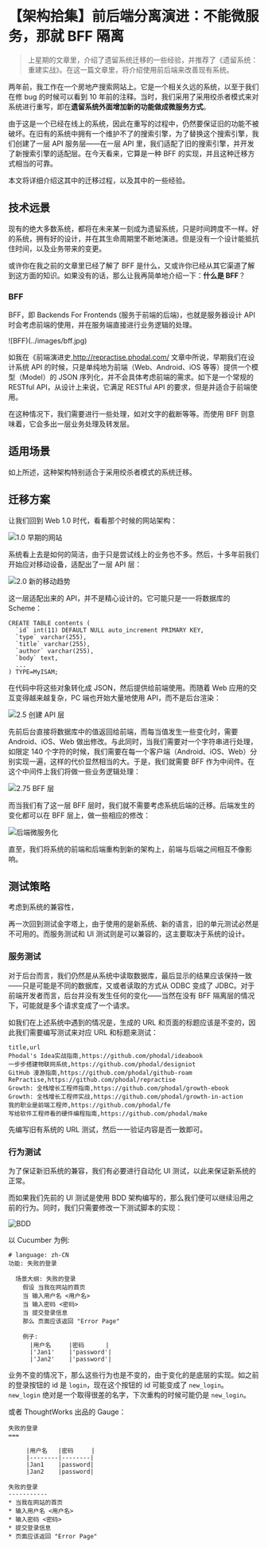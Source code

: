【架构拾集】前后端分离演进：不能微服务，那就 BFF 隔离
===

> 上星期的文章里，介绍了遗留系统迁移的一些经验，并推荐了《遗留系统：重建实战》。在这一篇文章里，将介绍使用前后端来改善现有系统。

两年前，我工作在一个房地产搜索网站上。它是一个相关久远的系统，以至于我们在修 bug 的时候可以看到 10 年前的注释。当时，我们采用了采用绞杀者模式来对系统进行重写，即在**遗留系统外面增加新的功能做成微服务方式**。

由于这是一个已经在线上的系统，因此在重写的过程中，仍然要保证旧的功能不被破坏。在旧有的系统中拥有一个维护不了的搜索引擎，为了替换这个搜索引擎，我们创建了一层 API 服务层——在一层 API 里，我们适配了旧的搜索引擎，并开发了新搜索引擎的适配层。在今天看来，它算是一种 BFF 的实现，并且这种迁移方式相当的可靠。

本文将详细介绍这其中的迁移过程，以及其中的一些经验。

技术远景
---

现有的绝大多数系统，都将在未来某一刻成为遗留系统，只是时间跨度不一样。好的系统，拥有好的设计，并在其生命周期里不断地演进。但是没有一个设计能抵抗住时间，以及业务带来的变更。

或许你在我之前的文章里已经了解了 BFF 是什么，又或许你已经从其它渠道了解到这方面的知识。如果没有的话，那么让我再简单地介绍一下：**什么是 BFF**？

### BFF

BFF，即 Backends For Frontends (服务于前端的后端)，也就是服务器设计 API 时会考虑前端的使用，并在服务端直接进行业务逻辑的处理。

![BFF)(../images/bff.jpg)

如我在《前端演进史,http://repractise.phodal.com/ 文章中所说，早期我们在设计系统 API 的时候，只是单纯地为前端（Web、Android、iOS 等等）提供一个模型（Model）的 JSON 序列化，并不会具体考虑前端的需求。如下是一个常规的 RESTful API，从设计上来说，它满足 RESTful API 的要求，但是并适合于前端使用。

在这种情况下，我们需要进行一些处理，如对文字的截断等等。而使用 BFF 则意味着，它会多出一层业务处理及转发层。

适用场景
---

如上所述，这种架构特别适合于采用绞杀者模式的系统迁移。

迁移方案
---

让我们回到 Web 1.0 时代，看看那个时候的网站架构：

![1.0 早期的网站](../images/bff-1-0.jpg)

系统看上去是如何的简洁，由于只是尝试线上的业务也不多。然后，十多年前我们开始应对移动设备，适配出了一层 API 层：

![2.0 新的移动趋势](../images/bff-2-0.jpg)

这一层适配出来的 API，并不是精心设计的。它可能只是一一将数据库的 Scheme：

```
CREATE TABLE contents (
  `id` int(11) DEFAULT NULL auto_increment PRIMARY KEY,
  `type` varchar(255),
  `title` varchar(255),
  `author` varchar(255),
  `body` text,
  ...
) TYPE=MyISAM;
```

在代码中将这些对象转化成 JSON，然后提供给前端使用。而随着 Web 应用的交互变得越来越复杂，PC 端也开始大量地使用 API，而不是后台渲染：

![2.5 创建 API 层](../images/bff-2-5.jpg)

先前后台直接将数据库中的值返回给前端，而每当值发生一些变化时，需要 Android、iOS、Web 做出修改。与此同时，当我们需要对一个字符串进行处理，如限定 140 个字符的时候，我们需要在每一个客户端（Android、iOS、Web）分别实现一遍，这样的代价显然相当的大。于是，我们就需要 BFF 作为中间件。在这个中间件上我们将做一些业务逻辑处理：

![2.75 BFF 层](../images/bff-2-75.jpg)

而当我们有了这一层 BFF 层时，我们就不需要考虑系统后端的迁移。后端发生的变化都可以在 BFF 层上，做一些相应的修改：

![后端微服务化](../images/bff-3-0.jpg)

直至，我们将系统的前端和后端重构到新的架构上，前端与后端之间相互不像影响。

测试策略
---

考虑到系统的兼容性，

再一次回到测试金字塔上，由于使用的是新系统、新的语言，旧的单元测试必然是不可用的。而服务测试和 UI 测试则是可以兼容的，这主要取决于系统的设计。

### 服务测试

对于后台而言，我们仍然是从系统中读取数据库，最后显示的结果应该保持一致——只是可能是不同的数据库，又或者读取的方式从 ODBC 变成了 JDBC。对于前端开发者而言，后台并没有发生任何的变化——当然在没有 BFF 隔离层的情况下，可能就是多个请求变成了一个请求。

如我们在上述系统中遇到的情况是，生成的 URL 和页面的标题应该是不变的，因此我们需要编写测试来对应 URL 和标题来测试：

```
title,url
Phodal's Idea实战指南,https://github.com/phodal/ideabook
一步步搭建物联网系统,https://github.com/phodal/designiot
GitHub 漫游指南,https://github.com/phodal/github-roam
RePractise,https://github.com/phodal/repractise
Growth: 全栈增长工程师指南,https://github.com/phodal/growth-ebook
Growth: 全栈增长工程师实战,https://github.com/phodal/growth-in-action
我的职业是前端工程师,https://github.com/phodal/fe
写给软件工程师看的硬件编程指南,https://github.com/phodal/make
```

先编写旧有系统的 URL 测试，然后一一验证内容是否一致即可。

### 行为测试

为了保证新旧系统的兼容，我们有必要进行自动化 UI 测试，以此来保证新系统的正常。

而如果我们先前的 UI 测试是使用 BDD 架构编写的，那么我们便可以继续沿用之前的行为。同时，我们只需要修改一下测试脚本的实现：

![BDD](../images/bdd-layers.png)

以 Cucumber 为例:

```
# language: zh-CN
功能: 失败的登录

  场景大纲: 失败的登录
    假设 当我在网站的首页
    当 输入用户名 <用户名>
    当 输入密码 <密码>
    当 提交登录信息
    那么 页面应该返回 "Error Page"

    例子:
      |用户名     |密码      |
      |'Jan1'    |'password'|
      |'Jan2'    |'password'|
```

业务不变的情况下，那么这些行为也是不变的，由于变化的是底层的实现。如之前的登录按钮的 id 是 ``login``，现在这个按钮的 id 可能变成了 ``new_login``。``new_login`` 绝对是一个取得很差的名字，下次重构的时候可能仍是 ``new_login``。

或者 ThoughtWorks 出品的 Gauge：

```
失败的登录
===

     |用户名   |密码     |
     |--------|--------|
     |Jan1    |password|
     |Jan2    |password|

失败的登录
-----------
* 当我在网站的首页
* 输入用户名 <用户名>
* 输入密码 <密码>
* 提交登录信息
* 页面应该返回 "Error Page"
```
